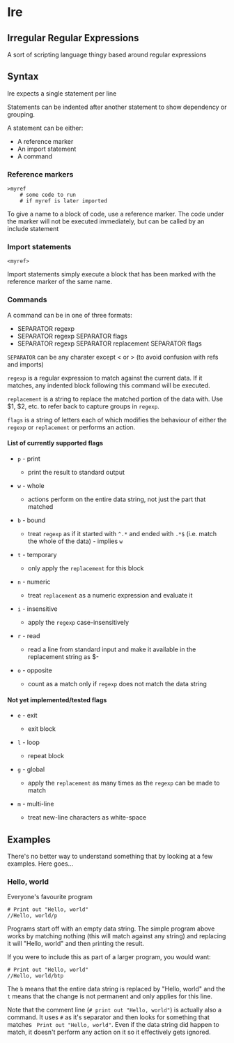 # Ire

## Irregular Regular Expressions

A sort of scripting language thingy based around regular expressions

## Syntax

Ire expects a single statement per line

Statements can be indented after another statement to show dependency or grouping.

A statement can be either:

* A reference marker
* An import statement
* A command

### Reference markers

    >myref
        # some code to run
        # if myref is later imported

To give a name to a block of code, use a reference marker. The code under the marker will not be executed immediately, but can be called by an include statement

### Import statements

    <myref>

Import statements simply execute a block that has been marked with the reference marker of the same name.

### Commands

A command can be in one of three formats:

* SEPARATOR regexp
* SEPARATOR regexp SEPARATOR flags
* SEPARATOR regexp SEPARATOR replacement SEPARATOR flags

`SEPARATOR` can be any charater except < or > (to avoid confusion with refs and imports)

`regexp` is a regular expression to match against the current data. If it matches, any indented block following this command will be executed.

`replacement` is a string to replace the matched portion of the data with. Use $1, $2, etc. to refer back to capture groups in `regexp`.

`flags` is a string of letters each of which modifies the behaviour of either the `regexp` or `replacement` or performs an action.

#### List of currently supported flags
* `p` - print
    * print the result to standard output

* `w` - whole
    * actions perform on the entire data string, not just the part that matched

* `b` - bound
    * treat `regexp` as if it started with `^.*` and ended with `.*$` (i.e. match the whole of the data) - implies `w`

* `t` - temporary
    * only apply the `replacement` for this block

* `n` - numeric
    * treat `replacement` as a numeric expression and evaluate it

* `i` - insensitive
    * apply the `regexp` case-insensitively

* `r` - read
    * read a line from standard input and make it available in the replacement string as $-

* `o` - opposite
    * count as a match only if `regexp` does not match the data string

#### Not yet implemented/tested flags
* `e` - exit
    * exit block

* `l` - loop
    * repeat block

* `g` - global
    * apply the `replacement` as many times as the `regexp` can be made to match

* `m` - multi-line
    * treat new-line characters as white-space

## Examples

There's no better way to understand something that by looking at a few examples. Here goes...

### Hello, world

Everyone's favourite program

    # Print out "Hello, world"
    //Hello, world/p

Programs start off with an empty data string. The simple program above works by matching nothing (this will match against any string) and replacing it will "Hello, world" and then `p`rinting the result.

If you were to include this as part of a larger program, you would want:

    # Print out "Hello, world"
    //Hello, world/btp

The `b` means that the entire data string is replaced by "Hello, world" and the `t` means that the change is not permanent and only applies for this line.

Note that the comment line (`# print out "Hello, world"`) is actually also a command. It uses `#` as it's separator and then looks for something that matches ` Print out "Hello, world"`. Even if the data string did happen to match, it doesn't perform any action on it so it effectively gets ignored.
